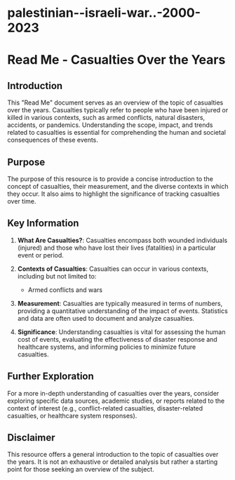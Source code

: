 # palestinian--israeli-war..-2000-2023

# Read Me - Casualties Over the Years

## Introduction

This "Read Me" document serves as an overview of the topic of casualties over the years. Casualties typically refer to people who have been injured or killed in various contexts, such as armed conflicts, natural disasters, accidents, or pandemics. Understanding the scope, impact, and trends related to casualties is essential for comprehending the human and societal consequences of these events.

## Purpose

The purpose of this resource is to provide a concise introduction to the concept of casualties, their measurement, and the diverse contexts in which they occur. It also aims to highlight the significance of tracking casualties over time.

## Key Information

1. **What Are Casualties?**: Casualties encompass both wounded individuals (injured) and those who have lost their lives (fatalities) in a particular event or period.

2. **Contexts of Casualties**: Casualties can occur in various contexts, including but not limited to:
   - Armed conflicts and wars
 

3. **Measurement**: Casualties are typically measured in terms of numbers, providing a quantitative understanding of the impact of events. Statistics and data are often used to document and analyze casualties.

4. **Significance**: Understanding casualties is vital for assessing the human cost of events, evaluating the effectiveness of disaster response and healthcare systems, and informing policies to minimize future casualties.

## Further Exploration

For a more in-depth understanding of casualties over the years, consider exploring specific data sources, academic studies, or reports related to the context of interest (e.g., conflict-related casualties, disaster-related casualties, or healthcare system responses).

## Disclaimer

This resource offers a general introduction to the topic of casualties over the years. It is not an exhaustive or detailed analysis but rather a starting point for those seeking an overview of the subject.

